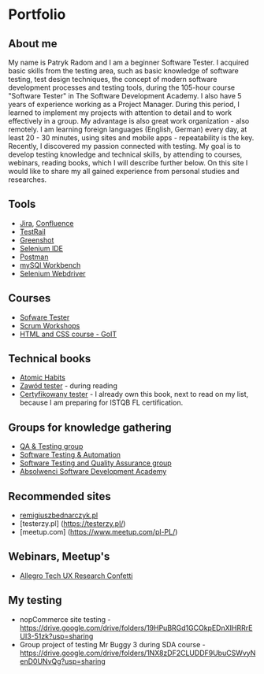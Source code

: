 # Portfolio
## About me
My name is Patryk Radom and I am a beginner Software Tester. I acquired basic skills from the testing area, such as basic knowledge of software testing, test design techniques, the concept of modern software development processes and testing tools, during the 105-hour course "Software Tester" in The Software Development Academy. I also have 5 years of experience working as a Project Manager. During this period, I learned to implement my projects with attention to detail and to work effectively in a group. My advantage is also great work organization - also remotely. I am learning foreign languages (English, German) every day, at least 20 - 30 minutes, using sites and mobile apps - repeatability is the key. Recently, I discovered my passion connected with testing. My goal is to develop testing knowledge and technical skills, by attending to courses, webinars, reading books, which I will describe further below. On this site I would like to share my all gained experience from personal studies and researches.
## Tools
 * [Jira](https://www.atlassian.com/pl/software/jira), [Confluence](https://www.atlassian.com/pl/software/jira)
 * [TestRail](https://www.gurock.com/testrail/)
 * [Greenshot](https://getgreenshot.org/)
 * [Selenium IDE](https://chrome.google.com/webstore/detail/selenium-ide/mooikfkahbdckldjjndioackbalphokd)
 * [Postman](https://www.postman.com/)
 * [mySQl Workbench](https://www.mysql.com/products/workbench/)
 * [Selenium Webdriver](https://www.selenium.dev/documentation/en/webdriver/)
## Courses
 * [Sofware Tester](https://sdacademy.pl/kursy/kurs-tester-zdalny/)
 * [Scrum Workshops](https://sdacademy.pl/kursy/kurs-tester-zdalny/)
 * [HTML and CSS course - GoIT](https://goit.global/pl/maraton/)
## Technical books
 * [Atomic Habits](https://jamesclear.com/atomic-habits)
 * [Zawód tester](https://www.empik.com/zawod-tester-smilgin-radoslaw,p1122219280,ksiazka-p) - during reading
 * [Certyfikowany tester](https://helion.pl/ksiazki/certyfikowany-tester-istqb-poziom-podstawowy-adam-roman-lucjan-stapp,ctispp.htm) - I already own this book, next to read on my list, because I am preparing for ISTQB FL certification.
## Groups for knowledge gathering
 * [QA & Testing group](https://www.linkedin.com/groups/95831/)
 * [Software Testing & Automation](https://www.linkedin.com/groups/55636/)
 * [Software Testing and Quality Assurance group](https://www.linkedin.com/groups/23402/)
 * [Absolwenci Software Development Academy](https://www.linkedin.com/groups/8790851/)
## Recommended sites
 * [remigiuszbednarczyk.pl](https://remigiuszbednarczyk.pl/)
 * [testerzy.pl] (https://testerzy.pl/)
 * [meetup.com] (https://www.meetup.com/pl-PL/)
## Webinars, Meetup's
 * [Allegro Tech UX Research Confetti](https://allegro.pl/zobacz/uxconfetti)
## My testing
 * nopCommerce site testing - https://drive.google.com/drive/folders/19HPuBRGd1GCOkpEDnXIHRRrEUI3-51zk?usp=sharing
 * Group project of testing Mr Buggy 3 during SDA course - https://drive.google.com/drive/folders/1NX8zDF2CLUDDF9UbuCSWvyNenD0UNvQg?usp=sharing
